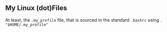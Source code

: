 ## My Linux (dot)Files

At least, the `.my_profile` file, that is sourced in the standard `.bashrc` using `. "$HOME/.my_profile"`

